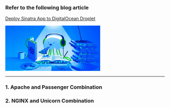 ### Refer to the following blog article

[Deploy Sinatra App to DigitalOcean Droplet](https://www.digitalocean.com/community/tutorials/how-to-deploy-sinatra-based-ruby-web-applications-on-ubuntu-13)

<img src="assets/image.jpeg" alt="that's cool" width="300"/>

---

### 1. Apache and Passenger Combination

### 2. NGINX and Unicorn Combination 